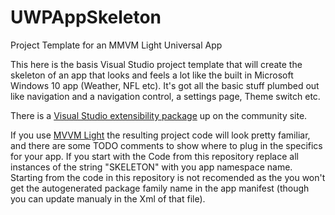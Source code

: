 # UWPAppSkeleton
Project Template for an MMVM Light Universal App

This here is the basis Visual Studio project template that will create the skeleton of an app that looks and feels a lot like the built in Microsoft Windows 10 app (Weather, NFL etc). It's got all the basic stuff plumbed out like navigation and a navigation control, a settings page, Theme switch etc.

There is a [Visual Studio extensibility package](https://visualstudiogallery.msdn.microsoft.com/909387a1-1483-4637-b536-f36692c0bc88) up on the community site.

If you use [MVVM Light](https://visualstudiogallery.msdn.microsoft.com/909387a1-1483-4637-b536-f36692c0bc88) the resulting project code will look pretty familiar, and there are some TODO comments to show where to plug in the specifics for your app. If you start with the Code from this repository replace all instances of the string "SKELETON" with you app namespace name. Starting from the code in this repository is not recomended as the you won't get the autogenerated package family name in the app manifest (though you can update manualy in the Xml of that file).
